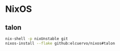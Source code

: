 # NixOS

## talon

```bash
nix-shell -p nixUnstable git
nixos-install --flake github:elcuervo/nixos#talon
```

